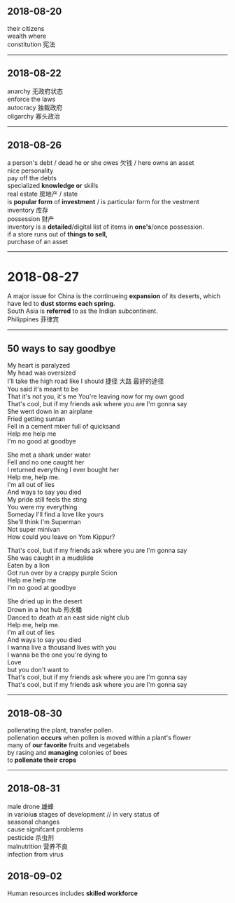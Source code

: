 ## 2018-08-20
their citizens  
wealth where  
constitution 宪法  
___
## 2018-08-22  
anarchy 无政府状态  
enforce the laws    
autocracy 独裁政府  
oligarchy 寡头政治  
___
## 2018-08-26
a person's debt /  dead
he or she owes 欠钱 / here owns
an asset  
nice personality  
pay off the debts  
specialized __knowledge or__ skills  
real estate 房地产 / state  
is __popular form__ of __investment__ / is particular form for the vestment  
inventory 库存  
possession 财产  
inventory is a __detailed__/digital list of items in __one's__/once possession.   
if a store runs out of __things to sell,__   
purchase of an asset   
___
# 2018-08-27  
A major issue for China is the continueing **expansion** of its deserts, which have led to **dust storms each spring.**  
South Asia is **referred** to as the Indian subcontinent.  
Philippines 菲律宾  
___
## 50 ways to say goodbye  
My heart is paralyzed  
My head was oversized  
I'll take the high road like I should  捷径 大路 最好的途径   
You said it's meant to be  
That it's not you, it's me
You're leaving now for my own good  
That's cool, but if my friends ask where you are I'm gonna say  
She went down in an airplane  
Fried getting suntan   
Fell in a cement mixer full of quicksand    
Help me help me  
I'm no good at goodbye  

She met a shark under water  
Fell and no one caught her  
I returned everything I ever bought her  
Help me, help me.  
I'm all out of lies  
And ways to say you died  
My pride still feels the sting  
You were my everything  
Someday I'll find a love like yours  
She'll think I'm Superman  
Not super minivan  
How could you leave on Yom Kippur?  

That's cool, but if my friends ask where you are I'm gonna say  
She was caught in a mudslide  
Eaten by a lion  
Got run over by a crappy purple Scion  
Help me help me  
I'm no good at goodbye  

She dried up in the desert  
Drown in a hot hub  热水桶  
Danced to death at an east side night club  
Help me, help me.  
I'm all out of lies  
And ways to say you died  
I wanna live a thousand lives with you  
I wanna be the one you're dying to   
Love  
but you don't want to  
That's cool, but if my friends ask where you are I'm gonna say  
That's cool, but if my friends ask where you are I'm gonna say  
___

## 2018-08-30
pollenating the plant, transfer pollen.  
pollenation __occurs__ when pollen is moved within a plant's flower  
many of __our favorite__ fruits and vegetabels  
by rasing and __managing__ colonies of bees  
to __pollenate their crops__

___
## 2018-08-31
male drone 雄蜂   
in varioiu**s** stages of development // in very status of   
seasonal changes   
cause signifcant problems    
pesticide  杀虫剂   
malnutrition  营养不良   
infection from virus   

## 2018-09-02
Human resources includes __skilled workforce__      




